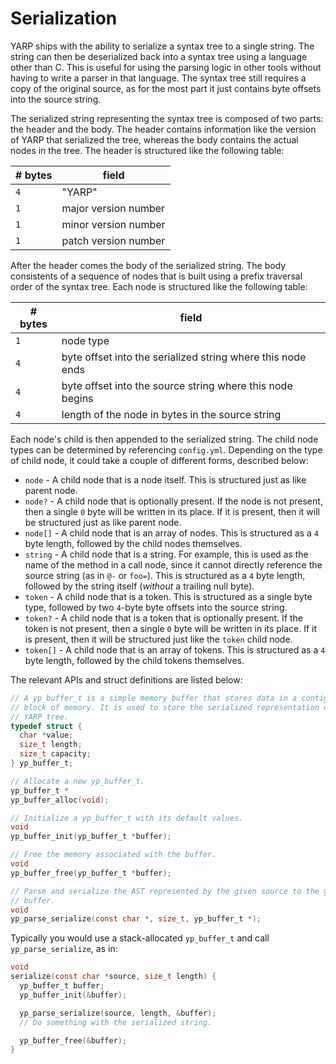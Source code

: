 # Serialization

YARP ships with the ability to serialize a syntax tree to a single string. The string can then be deserialized back into a syntax tree using a language other than C. This is useful for using the parsing logic in other tools without having to write a parser in that language. The syntax tree still requires a copy of the original source, as for the most part it just contains byte offsets into the source string.

The serialized string representing the syntax tree is composed of two parts: the header and the body. The header contains information like the version of YARP that serialized the tree, whereas the body contains the actual nodes in the tree. The header is structured like the following table:

| # bytes | field |
| --- | --- |
| `4` | "YARP" |
| `1` | major version number |
| `1` | minor version number |
| `1` | patch version number |

After the header comes the body of the serialized string. The body consistents of a sequence of nodes that is built using a prefix traversal order of the syntax tree. Each node is structured like the following table:

| # bytes | field |
| --- | --- |
| `1` | node type |
| `4` | byte offset into the serialized string where this node ends |
| `4` | byte offset into the source string where this node begins |
| `4` | length of the node in bytes in the source string |

Each node's child is then appended to the serialized string. The child node types can be determined by referencing `config.yml`. Depending on the type of child node, it could take a couple of different forms, described below:

* `node` - A child node that is a node itself. This is structured just as like parent node.
* `node?` - A child node that is optionally present. If the node is not present, then a single `0` byte will be written in its place. If it is present, then it will be structured just as like parent node.
* `node[]` - A child node that is an array of nodes. This is structured as a `4` byte length, followed by the child nodes themselves.
* `string` - A child node that is a string. For example, this is used as the name of the method in a call node, since it cannot directly reference the source string (as in `@-` or `foo=`). This is structured as a `4` byte length, followed by the string itself (_without_ a trailing null byte).
* `token` - A child node that is a token. This is structured as a single byte type, followed by two `4`-byte byte offsets into the source string.
* `token?` - A child node that is a token that is optionally present. If the token is not present, then a single `0` byte will be written in its place. If it is present, then it will be structured just like the `token` child node.
* `token[]` - A child node that is an array of tokens. This is structured as a `4` byte length, followed by the child tokens themselves.

The relevant APIs and struct definitions are listed below:

```c
// A yp_buffer_t is a simple memory buffer that stores data in a contiguous
// block of memory. It is used to store the serialized representation of a
// YARP tree.
typedef struct {
  char *value;
  size_t length;
  size_t capacity;
} yp_buffer_t;

// Allocate a new yp_buffer_t.
yp_buffer_t *
yp_buffer_alloc(void);

// Initialize a yp_buffer_t with its default values.
void
yp_buffer_init(yp_buffer_t *buffer);

// Free the memory associated with the buffer.
void
yp_buffer_free(yp_buffer_t *buffer);

// Parse and serialize the AST represented by the given source to the given
// buffer.
void
yp_parse_serialize(const char *, size_t, yp_buffer_t *);
```

Typically you would use a stack-allocated `yp_buffer_t` and call `yp_parse_serialize`, as in:

```c
void
serialize(const char *source, size_t length) {
  yp_buffer_t buffer;
  yp_buffer_init(&buffer);

  yp_parse_serialize(source, length, &buffer);
  // Do something with the serialized string.

  yp_buffer_free(&buffer);
}
```

